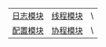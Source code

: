 
| | | |
| :-----: | :-----: | :-----: |
| [日志模块](./Logger/README.md) | [线程模块](./Thread/README.md) | \ |
| [配置模块](./Config/README.md) | [协程模块](./Fiber/README.md) | \ |
